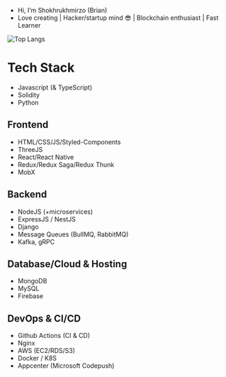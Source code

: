 - Hi, I’m Shokhrukhmirzo (Brian)
- Love creating | Hacker/startup mind 😎 | Blockchain enthusiast | Fast Learner

<div>
<!--   <p><img src="https://github-readme-stats-sigma-five.vercel.app/api?username=Brian-1812&theme=radical&show_icons=true" alt="Brian's github stats" style="max-width:100%;"></p> -->
  <p><img src="https://github-readme-stats.vercel.app/api/top-langs/?username=Brian-1812&theme=radical&show_icons=true&count_private=true" alt="Top Langs" style="max-width:100%;"></p>
<!--   <p><img src="https://github-readme-stats-sigma-five.vercel.app/api/pin/?username=Brian-1812&theme=tokyonight&show_icons=true&repo=vueComponent" alt="Top Langs" style="max-width:100%;"></p> -->
<!--   <p><img src="https://www.codewars.com/users/mukhammadjcn/badges/large" alt="Codewars" style="max-width:100%;"></p> -->
</div>

# Tech Stack 
- Javascript (& TypeScript)
- Solidity
- Python
  
## Frontend
- HTML/CSS/JS/Styled-Components
- ThreeJS
- React/React Native
- Redux/Redux Saga/Redux Thunk
- MobX
  
## Backend
- NodeJS (+microservices)
- ExpressJS / NestJS
- Django
- Message Queues (BullMQ, RabbitMQ)
- Kafka, gRPC
  
## Database/Cloud & Hosting
- MongoDB
- MySQL
- Firebase
  
## DevOps & CI/CD
- Github Actions (CI & CD)
- Nginx
- AWS (EC2/RDS/S3)
- Docker / K8S
- Appcenter (Microsoft Codepush)
